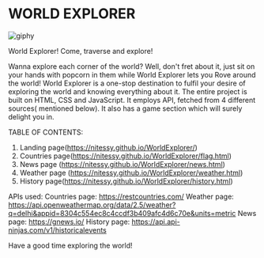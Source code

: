# WORLD EXPLORER

![giphy](https://github.com/nitessy/Countrydata/assets/129068131/c1de28c5-c2b3-453c-8a17-afd48c1ce437)


World Explorer!
Come, traverse and explore!

Wanna explore each corner of the world? Well, don't fret about it, just sit on your hands with popcorn in them while World Explorer lets you Rove around the world!
World Explorer is a one-stop destination to fulfil your desire of exploring the world and knowing everything about it. The entire project is built on HTML, CSS and JavaScript. It employs API, fetched from 4 different sources( mentioned below). It also has a game section which will surely delight you in. 

TABLE OF CONTENTS:
1. Landing page(https://nitessy.github.io/WorldExplorer/)
2. Countries page(https://nitessy.github.io/WorldExplorer/flag.html)
3. News page (https://nitessy.github.io/WorldExplorer/news.html)
4. Weather page (https://nitessy.github.io/WorldExplorer/weather.html)
5. History page(https://nitessy.github.io/WorldExplorer/history.html)


 
APIs used:
Countries page: https://restcountries.com/
Weather page: https://api.openweathermap.org/data/2.5/weather?q=delhi&appid=8304c554ec8c4ccdf3b409afc4d6c70e&units=metric
News page: https://gnews.io/
History page: https://api.api-ninjas.com/v1/historicalevents

Have a good time exploring the world!
